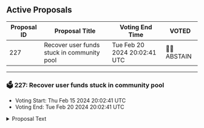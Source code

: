 ## Active Proposals

| Proposal ID | Proposal Title | Voting End Time | VOTED |
|-------------|----------------|-----------------|-------|
| 227 | Recover user funds stuck in community pool | Tue Feb 20 2024 20:02:41 UTC | 🤷‍♂️ ABSTAIN |

---

### 🗳 227: Recover user funds stuck in community pool
- Voting Start: Thu Feb 15 2024 20:02:41 UTC
- Voting End: Tue Feb 20 2024 20:02:41 UTC

<details>
<summary>Proposal Text</summary>
 
On Aug 13 2023 the following TX was sent from Ethereum to Unification via Gravitynn https://etherscan.io/tx/0x7c4505443e8cdb326f44abebf1cf4cabb63b5267816f8d27acbb04719b5ab367n This transaction is malformed as you can see by going to 'decode input data' the destination address is invalid bech32.nThe cause of this failure was a bug in the Unification frontend where destination addresses where not validated.n When an invalid SendToEth is detected Gravity Bridge places the funds into the community pool to be retrieved via governance. This vote, if passed will restore the 15,939 FUND from the community pool to the sender of this message.nn This verified signature https://etherscan.io/verifySig/24723 provides proof of a destination address for this user on Gravity Bridge
</details>
